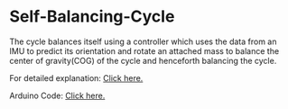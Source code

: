 # Self-Balancing-Cycle

The cycle balances itself using a controller which uses the data from an IMU to predict its orientation and rotate an attached mass to balance the center of gravity(COG) of the cycle and henceforth balancing the cycle.

For detailed explanation: [Click here.](https://github.com/anupamkhandelwal/Self-Balancing-Cycle/blob/main/Report.pdf)

Arduino Code: [Click here.](https://github.com/anupamkhandelwal/Self-Balancing-Cycle/blob/main/cycle_main.ino)
